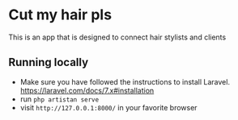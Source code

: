 <h1>Cut my hair pls</h1>
<p>This is an app that is designed to connect hair stylists and clients</p>

## Running locally

- Make sure you have followed the instructions to install Laravel. https://laravel.com/docs/7.x#installation
- run `php artistan serve`
- visit `http://127.0.0.1:8000/` in your favorite browser
